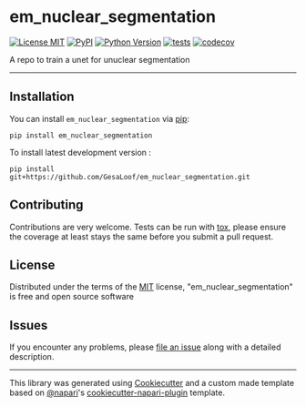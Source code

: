 # em_nuclear_segmentation

[![License MIT](https://img.shields.io/pypi/l/em_nuclear_segmentation.svg?color=green)](https://github.com/GesaLoof/em_nuclear_segmentation/raw/main/LICENSE)
[![PyPI](https://img.shields.io/pypi/v/em_nuclear_segmentation.svg?color=green)](https://pypi.org/project/em_nuclear_segmentation)
[![Python Version](https://img.shields.io/pypi/pyversions/em_nuclear_segmentation.svg?color=green)](https://python.org)
[![tests](https://github.com/GesaLoof/em_nuclear_segmentation/workflows/tests/badge.svg)](https://github.com/GesaLoof/em_nuclear_segmentation/actions)
[![codecov](https://codecov.io/gh/GesaLoof/em_nuclear_segmentation/branch/main/graph/badge.svg)](https://codecov.io/gh/GesaLoof/em_nuclear_segmentation)

A repo to train a unet for unuclear segmentation

----------------------------------

## Installation

You can install `em_nuclear_segmentation` via [pip]:

    pip install em_nuclear_segmentation



To install latest development version :

    pip install git+https://github.com/GesaLoof/em_nuclear_segmentation.git


## Contributing

Contributions are very welcome. Tests can be run with [tox], please ensure
the coverage at least stays the same before you submit a pull request.

## License

Distributed under the terms of the [MIT] license,
"em_nuclear_segmentation" is free and open source software

## Issues

If you encounter any problems, please [file an issue] along with a detailed description.

----------------------------------

This library was generated using [Cookiecutter] and a custom made template based on [@napari]'s [cookiecutter-napari-plugin] template.


[napari]: https://github.com/napari/napari
[Cookiecutter]: https://github.com/audreyr/cookiecutter
[@napari]: https://github.com/napari
[MIT]: http://opensource.org/licenses/MIT
[BSD-3]: http://opensource.org/licenses/BSD-3-Clause
[GNU GPL v3.0]: http://www.gnu.org/licenses/gpl-3.0.txt
[GNU LGPL v3.0]: http://www.gnu.org/licenses/lgpl-3.0.txt
[Apache Software License 2.0]: http://www.apache.org/licenses/LICENSE-2.0
[Mozilla Public License 2.0]: https://www.mozilla.org/media/MPL/2.0/index.txt
[cookiecutter-napari-plugin]: https://github.com/napari/cookiecutter-napari-plugin
[pip]: https://pypi.org/project/pip/
[PyPI]: https://pypi.org/
[tox]: https://tox.readthedocs.io/en/latest/

[file an issue]: https://github.com/GesaLoof/em_nuclear_segmentation/issues


